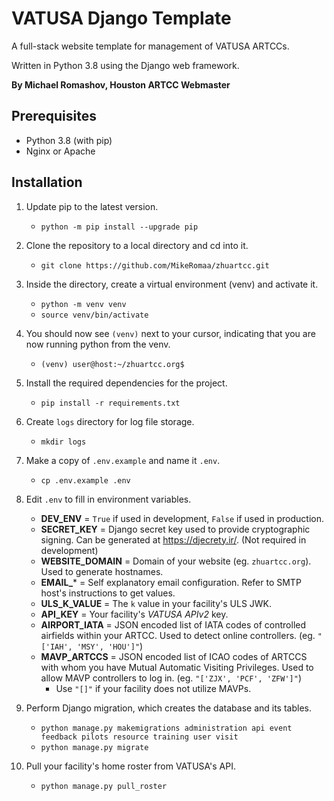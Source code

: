 
# VATUSA Django Template

A full-stack website template for management of VATUSA ARTCCs.

Written in Python 3.8 using the Django web framework.

**By Michael Romashov, Houston ARTCC Webmaster**

## Prerequisites

- Python 3.8 (with pip)
- Nginx or Apache

## Installation

1. Update pip to the latest version.
	- `python -m pip install --upgrade pip`

2. Clone the repository to a local directory and cd into it.
	-	`git clone https://github.com/MikeRomaa/zhuartcc.git`

3. Inside the directory, create a virtual environment (venv) and activate it.
	-	`python -m venv venv`
	-	`source venv/bin/activate`

4. You should now see `(venv)` next to your cursor, indicating that you are now running python from the venv.
	-	`(venv) user@host:~/zhuartcc.org$`

5. Install the required dependencies for the project.
	-	`pip install -r requirements.txt`

6. Create `logs` directory for log file storage.
	-	`mkdir logs`

7. Make a copy of `.env.example` and name it `.env`.
	-	`cp .env.example .env`

8. Edit `.env` to fill in environment variables.
	- **DEV_ENV** = `True` if used in development, `False` if used in production.
	- **SECRET_KEY** = Django secret key used to provide cryptographic signing. Can be generated at  https://djecrety.ir/. (Not required in development)
	- **WEBSITE_DOMAIN** = Domain of your website (eg. `zhuartcc.org`). Used to generate hostnames.
	- **EMAIL_*** = Self explanatory email configuration. Refer to SMTP host's instructions to get values.
	- **ULS_K_VALUE** = The `k` value in your facility's ULS JWK.
	- **API_KEY** = Your facility's *VATUSA APIv2* key.
	- **AIRPORT_IATA** = JSON encoded list of IATA codes of controlled airfields within your ARTCC. Used to detect online controllers. (eg. `"['IAH', 'MSY', 'HOU']"`)
	- **MAVP_ARTCCS** = JSON encoded list of ICAO codes of ARTCCS with whom you have Mutual Automatic Visiting Privileges. Used to allow MAVP controllers to log in. (eg. `"['ZJX', 'PCF', 'ZFW']"`)
		- Use `"[]"` if your facility does not utilize MAVPs.

9. Perform Django migration, which creates the database and its tables.
	-	`python manage.py makemigrations administration api event feedback pilots resource training user visit`
	-	`python manage.py migrate`

10. Pull your facility's home roster from VATUSA's API.
	-	`python manage.py pull_roster`
